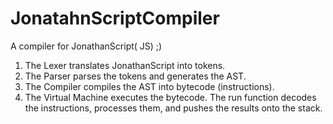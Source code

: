 # JonatahnScriptCompiler
A compiler for JonathanScript( JS) ;)
1. The Lexer translates JonathanScript into tokens.
2. The Parser parses the tokens and generates the AST.
3. The Compiler compiles the AST into bytecode (instructions).
4. The Virtual Machine executes the bytecode. The run function decodes the instructions, processes them, and pushes the results onto the stack.
